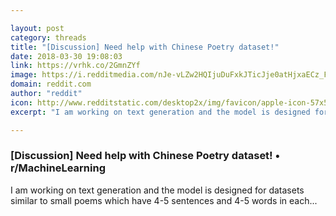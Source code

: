 ```yaml
---

layout: post
category: threads
title: "[Discussion] Need help with Chinese Poetry dataset!"
date: 2018-03-30 19:08:03
link: https://vrhk.co/2GmnZYf
image: https://i.redditmedia.com/nJe-vLZw2HQIjuDuFxkJTicJje0atHjxaECz_F9Ru9M.jpg?w=320&s=05eefdc349f07321ba00c8404d03bbcb
domain: reddit.com
author: "reddit"
icon: http://www.redditstatic.com/desktop2x/img/favicon/apple-icon-57x57.png
excerpt: "I am working on text generation and the model is designed for datasets similar to small poems which have 4-5 sentences and 4-5 words in each..."

---
```


### [Discussion] Need help with Chinese Poetry dataset! • r/MachineLearning

I am working on text generation and the model is designed for datasets similar to small poems which have 4-5 sentences and 4-5 words in each...